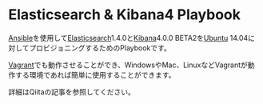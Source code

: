 Elasticsearch & Kibana4 Playbook
===
[Ansible](http://www.ansible.com/)を使用して[Elasticsearch](http://www.elasticsearch.org/)1.4.0と[Kibana](http://www.elasticsearch.org/overview/kibana/)4.0.0 BETA2を[Ubuntu](http://www.ubuntu.com/) 14.04に対してプロビジョニングするためのPlaybookです。

[Vagrant](https://www.vagrantup.com/)でも動作させることができ、WindowsやMac、LinuxなどVagrantが動作する環境であれば簡単に使用することができます。

詳細はQiitaの記事を参照してください。
